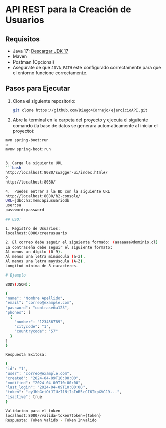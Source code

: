 # API REST para la Creación de Usuarios

## Requisitos

- Java 17: [Descargar JDK 17](https://jdk.java.net/archive/)
- Maven
- Postman (Opcional)
- Asegúrate de que `JAVA_PATH` esté configurado correctamente para que el entorno funcione correctamente.

## Pasos para Ejecutar

1. Clona el siguiente repositorio:

   ```bash
   git clone https://github.com/Diego4Cornejo/ejercicioAPI.git

2. Abre la terminal en la carpeta del proyecto y ejecuta el siguiente comando (la base de datos se generara automaticamente al iniciar el proyecto):
  ```bash
  mvn spring-boot:run
  o
  mvnw spring-boot:run


3. Carga la siguiente URL
  ```bash 
  http://localhost:8080/swagger-ui/index.html#/
  o
  http://localhost:8080/

4.  Puedes entrar a la BD con la siguiente URL 
  http://localhost:8080/h2-console/
  URL=jdbc:h2:mem:apiusuariodb
  user:sa
  password:password

## USO:

1. Registro de Usuarios:
localhost:8080/crearusuario

2. El correo debe seguir el siguiente formado: (aaaaaaa@dominio.cl)
La contraseña debe seguir el siguiente formato: 
Al menos un dígito (0-9).
Al menos una letra minúscula (a-z).
Al menos una letra mayúscula (A-Z).
Longitud mínima de 8 caracteres.

# Ejemplo

BODY(JSON):

{
  "name": "Nombre Apellido",
  "email": "correo@example.com",
  "password": "contraseña123",
  "phones": [
    {
      "number": "123456789",
      "citycode": "1",
      "countrycode": "57"
    }
  ]
}

Respuesta Exitosa: 

{
  "id": "1",
  "user": "correo@example.com",
  "created": "2024-04-09T10:00:00",
  "modified": "2024-04-09T10:00:00",
  "last_login": "2024-04-09T10:00:00",
  "token": "eyJhbGciOiJIUzI1NiIsInR5cCI6IkpXVCJ9...",
  "isactive": true
}

Validacion para el token 
localhost:8080//valida-token?token={token}
Respuesta: Token Valido - Token Invalido
